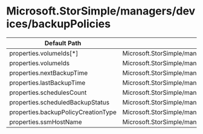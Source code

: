 # Microsoft.StorSimple/managers/devices/backupPolicies

| Default Path | Alias |
|---|---|
| properties.volumeIds[*] | Microsoft.StorSimple/managers/devices/backupPolicies/volumeIds[*] |
| properties.volumeIds | Microsoft.StorSimple/managers/devices/backupPolicies/volumeIds |
| properties.nextBackupTime | Microsoft.StorSimple/managers/devices/backupPolicies/nextBackupTime |
| properties.lastBackupTime | Microsoft.StorSimple/managers/devices/backupPolicies/lastBackupTime |
| properties.schedulesCount | Microsoft.StorSimple/managers/devices/backupPolicies/schedulesCount |
| properties.scheduledBackupStatus | Microsoft.StorSimple/managers/devices/backupPolicies/scheduledBackupStatus |
| properties.backupPolicyCreationType | Microsoft.StorSimple/managers/devices/backupPolicies/backupPolicyCreationType |
| properties.ssmHostName | Microsoft.StorSimple/managers/devices/backupPolicies/ssmHostName |

